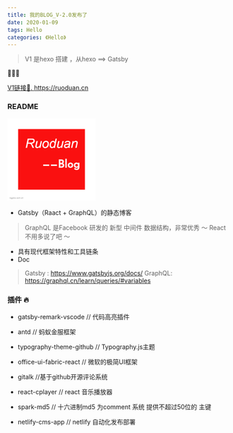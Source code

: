 ```yaml
---
title: 我的BLOG_V-2.0发布了
date: 2020-01-09
tags: Hello
categories: 《Hello》
---
```


> V1 是hexo 搭建 ，从hexo ==> Gatsby

🚀🚀🚀

[V1链接🔗. ](https://ruoduan.cn)  https://ruoduan.cn

### README

<img src="./mylogo.jpg" alt="logo" style="zoom:50%;" />



- Gatsby（Raact + GraphQL）的静态博客
> GraphQL 是Facebook 研发的 新型 中间件 数据结构，非常优秀 ～
> React 不用多说了吧 ～
- 具有现代框架特性和工具链条 
- Doc
> Gatsby : https://www.gatsbyjs.org/docs/
> GraphQL: https://graphql.cn/learn/queries/#variables



### 插件 🔥

- gatsby-remark-vscode // 代码高亮插件

- antd // 蚂蚁金服框架

- typography-theme-github // Typography.js主题

- office-ui-fabric-react // 微软的极简UI框架

- gitalk //基于github开源评论系统

- react-cplayer // react 音乐播放器

- spark-md5 // 十六进制md5 为comment 系统 提供不超过50位的 主键

- netlify-cms-app // netlify 自动化发布部署